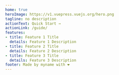 ```yaml
---
home: true
heroImage: https://v1.vuepress.vuejs.org/hero.png
tagline: no description
actionText: Quick Start →
actionLink: /guide/
features:
- title: Feature 1 Title
  details: Feature 1 Description
- title: Feature 2 Title
  details: Feature 2 Description
- title: Feature 3 Title
  details: Feature 3 Description
footer: Made by myname with ❤️
---
```

